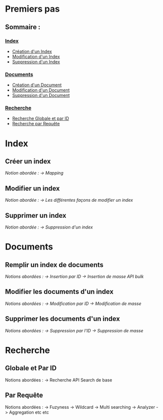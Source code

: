 # Premiers pas

## Sommaire :
### [Index](#ind)
*  [Création d'un Index](#ind1)
*  [Modification d'un Index](#ind2)
*  [Suppression d'un Index](#ind3)

### [Documents](#doc)
*  [Création d'un Document](#doc1)
*  [Modification d'un Document](#doc2)
*  [Suppression d'un Document](#doc3)

### [Recherche](#rec)
*  [Recherche Globale et par ID](#ind1)
*  [Recherche par Requête](#ind2)

# Index <a id="#ind"></a>

## Créer un index <a id="#ind1"></a>

*Notion abordée : 
-> Mapping*

## Modifier un index <a id="#ind2"></a>

*Notion abordée : 
-> Les différentes façons de modifier un index*

## Supprimer un index <a id="#ind3"></a>

*Notion abordée : 
-> Suppression d'un index*

# Documents <a id="#doc"></a>

## Remplir un index de documents <a id="#doc1"></a>

*Notions abordées : 
-> Insertion par ID
-> Insertion de masse API bulk*

## Modifier les documents d'un index <a id="#doc2"></a>

*Notions abordées :
-> Modification par ID
-> Modification de masse*

## Supprimer les documents d'un index <a id="#doc3"></a>

*Notions abordées :
-> Suppression par l'ID
-> Suppression de masse*

# Recherche <a id="#rec"></a>

## Globale et Par ID <a id="#rec1"></a>

Notions abordées : 
-> Recherche API Search de base

##  <a id="#rec2">Par Requête</a>

Notions abordées : 
-> Fuzyness
-> Wildcard
-> Multi searching
-> Analyzer
-> Aggregation
etc etc